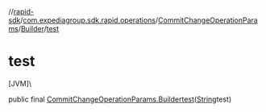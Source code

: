 //[rapid-sdk](../../../../index.md)/[com.expediagroup.sdk.rapid.operations](../../index.md)/[CommitChangeOperationParams](../index.md)/[Builder](index.md)/[test](test.md)

# test

[JVM]\

public final [CommitChangeOperationParams.Builder](index.md)[test](test.md)([String](https://docs.oracle.com/javase/8/docs/api/java/lang/String.html)test)
